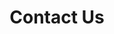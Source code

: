 ---
layout: contact
title: "Contact Us"
permalink: /contact/
page_header_image: "/assets/images/page_header_2.jpg"

# Contact Form
form:
  heading: "Get In Touch With Us"
  description: "Schedule an initial consultation with us to discuss your student's needs."
---